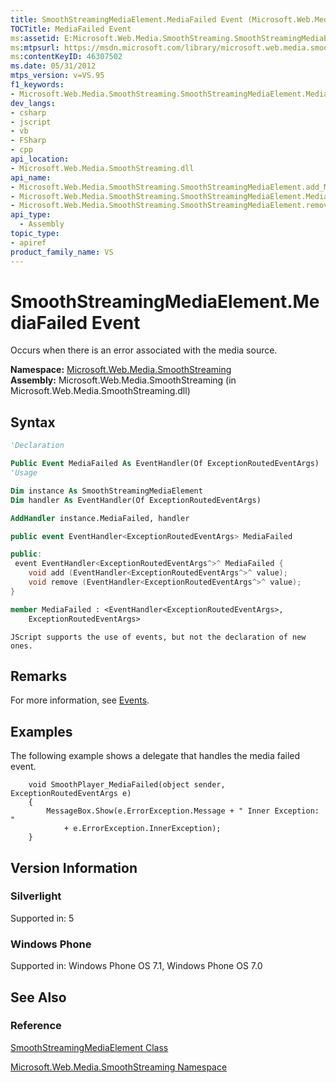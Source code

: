 ```yaml
---
title: SmoothStreamingMediaElement.MediaFailed Event (Microsoft.Web.Media.SmoothStreaming)
TOCTitle: MediaFailed Event
ms:assetid: E:Microsoft.Web.Media.SmoothStreaming.SmoothStreamingMediaElement.MediaFailed
ms:mtpsurl: https://msdn.microsoft.com/library/microsoft.web.media.smoothstreaming.smoothstreamingmediaelement.mediafailed(v=VS.95)
ms:contentKeyID: 46307502
ms.date: 05/31/2012
mtps_version: v=VS.95
f1_keywords:
- Microsoft.Web.Media.SmoothStreaming.SmoothStreamingMediaElement.MediaFailed
dev_langs:
- csharp
- jscript
- vb
- FSharp
- cpp
api_location:
- Microsoft.Web.Media.SmoothStreaming.dll
api_name:
- Microsoft.Web.Media.SmoothStreaming.SmoothStreamingMediaElement.add_MediaFailed
- Microsoft.Web.Media.SmoothStreaming.SmoothStreamingMediaElement.MediaFailed
- Microsoft.Web.Media.SmoothStreaming.SmoothStreamingMediaElement.remove_MediaFailed
api_type:
  - Assembly
topic_type:
- apiref
product_family_name: VS
---
```


# SmoothStreamingMediaElement.MediaFailed Event

Occurs when there is an error associated with the media source.

**Namespace:**  [Microsoft.Web.Media.SmoothStreaming](microsoft-web-media-smoothstreaming-namespace_1.md)  
**Assembly:**  Microsoft.Web.Media.SmoothStreaming (in Microsoft.Web.Media.SmoothStreaming.dll)

## Syntax

```vb
'Declaration

Public Event MediaFailed As EventHandler(Of ExceptionRoutedEventArgs)
'Usage

Dim instance As SmoothStreamingMediaElement
Dim handler As EventHandler(Of ExceptionRoutedEventArgs)

AddHandler instance.MediaFailed, handler
```

```csharp
public event EventHandler<ExceptionRoutedEventArgs> MediaFailed
```

```cpp
public:
 event EventHandler<ExceptionRoutedEventArgs^>^ MediaFailed {
    void add (EventHandler<ExceptionRoutedEventArgs^>^ value);
    void remove (EventHandler<ExceptionRoutedEventArgs^>^ value);
}
```

``` fsharp
member MediaFailed : <EventHandler<ExceptionRoutedEventArgs>,
    ExceptionRoutedEventArgs>
```

```jscript
JScript supports the use of events, but not the declaration of new ones.
```

## Remarks

For more information, see [Events](events.md).

## Examples

The following example shows a delegate that handles the media failed event.

``` 
    void SmoothPlayer_MediaFailed(object sender, ExceptionRoutedEventArgs e)
    {
        MessageBox.Show(e.ErrorException.Message + " Inner Exception: "
            + e.ErrorException.InnerException);
    }
```

## Version Information

### Silverlight

Supported in: 5  

### Windows Phone

Supported in: Windows Phone OS 7.1, Windows Phone OS 7.0  

## See Also

### Reference

[SmoothStreamingMediaElement Class](smoothstreamingmediaelement-class-microsoft-web-media-smoothstreaming_1.md)

[Microsoft.Web.Media.SmoothStreaming Namespace](microsoft-web-media-smoothstreaming-namespace_1.md)
